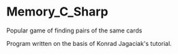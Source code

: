 # Memory_C_Sharp
Popular game of finding pairs of the same cards

Program written on the basis of Konrad Jagaciak's tutorial.
